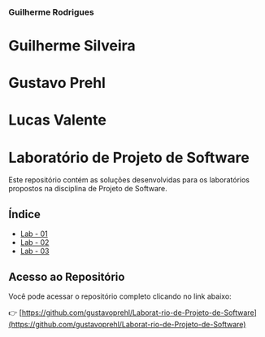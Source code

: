 ### Guilherme Rodrigues
# Guilherme Silveira
# Gustavo Prehl
# Lucas Valente

# Laboratório de Projeto de Software

Este repositório contém as soluções desenvolvidas para os laboratórios propostos na disciplina de Projeto de Software.

## Índice

- [Lab - 01](https://github.com/gustavoprehl/Laborat-rio-de-Projeto-de-Software/tree/Lab03/Lab%20-%2001)
- [Lab - 02](https://github.com/gustavoprehl/Laborat-rio-de-Projeto-de-Software/tree/Lab03/Lab%20-%2002)
- [Lab - 03](https://github.com/gustavoprehl/Laborat-rio-de-Projeto-de-Software/tree/Lab03/Lab%20-%2003)

## Acesso ao Repositório

Você pode acessar o repositório completo clicando no link abaixo:

👉 [https://github.com/gustavoprehl/Laborat-rio-de-Projeto-de-Software](https://github.com/gustavoprehl/Laborat-rio-de-Projeto-de-Software)


